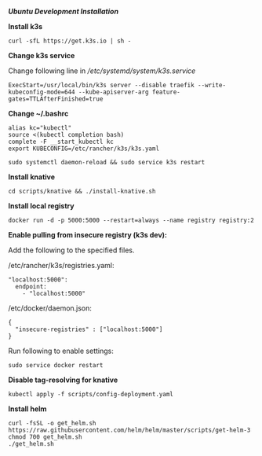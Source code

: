**_Ubuntu Development Installation_**

**Install k3s**

```
curl -sfL https://get.k3s.io | sh -
```

**Change k3s service**

Change  following line in */etc/systemd/system/k3s.service*

```
ExecStart=/usr/local/bin/k3s server --disable traefik --write-kubeconfig-mode=644 --kube-apiserver-arg feature-gates=TTLAfterFinished=true
```

**Change ~/.bashrc**

```
alias kc="kubectl"
source <(kubectl completion bash)
complete -F __start_kubectl kc
export KUBECONFIG=/etc/rancher/k3s/k3s.yaml
```

```
sudo systemctl daemon-reload && sudo service k3s restart
```

**Install knative**
```
cd scripts/knative && ./install-knative.sh
```

**Install local registry**

```
docker run -d -p 5000:5000 --restart=always --name registry registry:2
```

**Enable pulling from insecure registry (k3s dev):**

Add the following to the specified files.

/etc/rancher/k3s/registries.yaml:

```
"localhost:5000":
  endpoint:
    - "localhost:5000"
```

/etc/docker/daemon.json:

```
{
  "insecure-registries" : ["localhost:5000"]
}
```

Run following to enable settings:

```
sudo service docker restart
```


**Disable tag-resolving for knative**

```
kubectl apply -f scripts/config-deployment.yaml
```

**Install helm**

```
curl -fsSL -o get_helm.sh https://raw.githubusercontent.com/helm/helm/master/scripts/get-helm-3
chmod 700 get_helm.sh
./get_helm.sh
```
